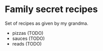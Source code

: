 # Family secret recipes

Set of recipes as given by my grandma.

- pizzas (TODO)
- sauces (TODO)
- reads (TODO)
